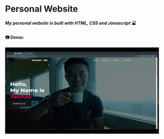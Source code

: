 # Personal Website

#####  My personal website is built with HTML, CSS and Javascript :computer:

#### :camera: Demo:


<img src="./img/website.gif">
